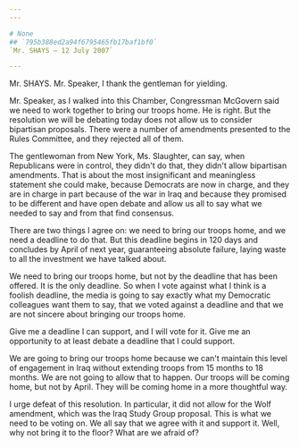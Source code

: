 ```yaml
---
---

# None
## `795b388ed2a94f6795465fb17baf1bf0`
`Mr. SHAYS — 12 July 2007`

---
```



Mr. SHAYS. Mr. Speaker, I thank the gentleman for yielding.

Mr. Speaker, as I walked into this Chamber, Congressman McGovern said 
we need to work together to bring our troops home. He is right. But the 
resolution we will be debating today does not allow us to consider 
bipartisan proposals. There were a number of amendments presented to 
the Rules Committee, and they rejected all of them.

The gentlewoman from New York, Ms. Slaughter, can say, when 
Republicans were in control, they didn't do that, they didn't allow 
bipartisan amendments. That is about the most insignificant and 
meaningless statement she could make, because Democrats are now in 
charge, and they are in charge in part because of the war in Iraq and 
because they promised to be different and have open debate and allow us 
all to say what we needed to say and from that find consensus.

There are two things I agree on: we need to bring our troops home, 
and we need a deadline to do that. But this deadline begins in 120 days 
and concludes by April of next year, guaranteeing absolute failure, 
laying waste to all the investment we have talked about.

We need to bring our troops home, but not by the deadline that has 
been offered. It is the only deadline. So when I vote against what I 
think is a foolish deadline, the media is going to say exactly what my 
Democratic colleagues want them to say, that we voted against a 
deadline and that we are not sincere about bringing our troops home.

Give me a deadline I can support, and I will vote for it. Give me an 
opportunity to at least debate a deadline that I could support.

We are going to bring our troops home because we can't maintain this 
level of engagement in Iraq without extending troops from 15 months to 
18 months. We are not going to allow that to happen. Our troops will be 
coming home, but not by April. They will be coming home in a more 
thoughtful way.

I urge defeat of this resolution. In particular, it did not allow for 
the Wolf amendment, which was the Iraq Study Group proposal. This is 
what we need to be voting on. We all say that we agree with it and 
support it. Well, why not bring it to the floor? What are we afraid of?
